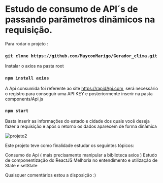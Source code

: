 # Estudo de consumo de API´s de passando parâmetros dinâmicos na requisição.

Para rodar o projeto :

### `git clone https://github.com/MayconMarigo/Gerador_clima.git`

Instalar o axios na pasta root

### `npm install axios`

A Api consumida foi referente ao site https://rapidApi.com, será necessário o registro para conseguir uma API KEY e posteriormente inserir na pasta components/Api.js

### `npm start`

Basta inserir as informações do estado e cidade dos quais você deseja fazer a requisição e após o retorno os dados aparecem de forma dinâmica

![projeto2](https://user-images.githubusercontent.com/67290959/110052146-da0dac80-7d35-11eb-9b82-617128ee3a88.png)

Este projeto teve como finalidade estudar os seguintes tópicos:

Consumo de Api ( mais precisamente manipular a biblioteca axios )
Estudo de componentização do ReactJS
Melhoria no entendimento e utilização de State e setState

Quaisquer comentários estou a disposição :) 
